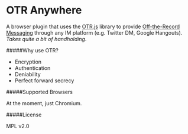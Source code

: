 OTR Anywhere
============

A browser plugin that uses the [OTR.js](https://github.com/arlolra/otr) library to provide [Off-the-Record Messaging](http://www.cypherpunks.ca/otr/) through any IM platform (e.g. Twitter DM, Google Hangouts). *Takes quite a bit of handholding*.

#####Why use OTR?

- Encryption
- Authentication
- Deniability
- Perfect forward secrecy

#####Supported Browsers

At the moment, just Chromium.

#####License

MPL v2.0